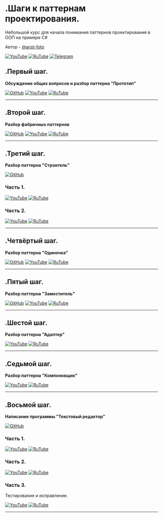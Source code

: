 # .Шаги к паттернам проектирования.

Небольшой курс для начала понимания паттернов проектирования в ООП на примере C#

Автор - [@anst-foto](https://github.com/anst-foto)

[![YouTube](https://img.shields.io/badge/YouTube-%23FF0000.svg?style=for-the-badge&logo=YouTube&logoColor=white)](https://youtube.com/playlist?list=PLBXnHSmq7po9L_TWWSfwIefSdwjXkCihC) [![RuTube](https://img.shields.io/badge/RuTube-000000?style=for-the-badge&logo=rutube&logoColor=white)](https://rutube.ru/plst/84608) [![Telegram](https://img.shields.io/badge/Telegram-2CA5E0?style=for-the-badge&logo=telegram&logoColor=white)](https://t.me/+FzMD0OvI49FhZWFi)

## .Первый шаг.
**Обсуждение общих вопросов и разбор паттерна "Прототип"**

[![GitHub](https://img.shields.io/badge/github-%23121011.svg?style=for-the-badge&logo=github&logoColor=white)](https://github.com/IT-STEP-to-design-patterns/Prototype) [![YouTube](https://img.shields.io/badge/YouTube-%23FF0000.svg?style=for-the-badge&logo=YouTube&logoColor=white)](https://youtu.be/rrd5wd8Fo9Q) [![RuTube](https://img.shields.io/badge/RuTube-000000?style=for-the-badge&logo=rutube&logoColor=white)](https://rutube.ru/video/d9c6a8fd9a135bf6ca43d7414ae88e2a/)

***

## .Второй шаг.
**Разбор фабричных паттернов**

[![GitHub](https://img.shields.io/badge/github-%23121011.svg?style=for-the-badge&logo=github&logoColor=white)](https://github.com/IT-STEP-to-design-patterns/Factory) [![YouTube](https://img.shields.io/badge/YouTube-%23FF0000.svg?style=for-the-badge&logo=YouTube&logoColor=white)](https://youtu.be/PUCO6pGqhn8) [![RuTube](https://img.shields.io/badge/RuTube-000000?style=for-the-badge&logo=rutube&logoColor=white)](https://rutube.ru/video/ffa30704083190e7104233789542544e/)

***

## .Третий шаг.
**Разбор паттерна "Строитель"**

[![GitHub](https://img.shields.io/badge/github-%23121011.svg?style=for-the-badge&logo=github&logoColor=white)](https://github.com/IT-STEP-to-design-patterns/Builder)

### Часть 1.
[![YouTube](https://img.shields.io/badge/YouTube-%23FF0000.svg?style=for-the-badge&logo=YouTube&logoColor=white)](https://youtu.be/Tf-tfhCh_68) [![RuTube](https://img.shields.io/badge/RuTube-000000?style=for-the-badge&logo=rutube&logoColor=white)](https://rutube.ru/video/82dbb73d198f4950bbc868b6955e0e88/)

### Часть 2.
[![YouTube](https://img.shields.io/badge/YouTube-%23FF0000.svg?style=for-the-badge&logo=YouTube&logoColor=white)](https://youtu.be/O6GVOsFrNmA) [![RuTube](https://img.shields.io/badge/RuTube-000000?style=for-the-badge&logo=rutube&logoColor=white)](https://rutube.ru/video/47db2e53ce3f44d1794c5c630397dbe8/)

***

## .Четвёртый шаг.
**Разбор паттерна "Одиночка"**

[![GitHub](https://img.shields.io/badge/github-%23121011.svg?style=for-the-badge&logo=github&logoColor=white)](https://github.com/IT-STEP-to-design-patterns/Singleton) [![YouTube](https://img.shields.io/badge/YouTube-%23FF0000.svg?style=for-the-badge&logo=YouTube&logoColor=white)](https://youtu.be/6XrjkxKakyw) [![RuTube](https://img.shields.io/badge/RuTube-000000?style=for-the-badge&logo=rutube&logoColor=white)](https://rutube.ru/video/fc9f4b17ca8e24bbe6291a7cecded5a5/)

***

## .Пятый шаг.
**Разбор паттерна "Заместитель"**

[![GitHub](https://img.shields.io/badge/github-%23121011.svg?style=for-the-badge&logo=github&logoColor=white)](https://github.com/IT-STEP-to-design-patterns/Proxy) [![![YouTube](https://img.shields.io/badge/YouTube-%23FF0000.svg?style=for-the-badge&logo=YouTube&logoColor=white)](https://img.shields.io/badge/YouTube-%23FF0000.svg?style=for-the-badge&logo=YouTube&logoColor=white)](https://youtu.be/PamFVjmfcOE) [![RuTube](https://img.shields.io/badge/RuTube-000000?style=for-the-badge&logo=rutube&logoColor=white)](https://rutube.ru/video/17f0c40cad59c9574909f51357500e94/)

***

## .Шестой шаг.
**Разбор паттерна "Адаптер"**

[![YouTube](https://img.shields.io/badge/YouTube-%23FF0000.svg?style=for-the-badge&logo=YouTube&logoColor=white)](https://youtu.be/ECA6J_fo0So) [![RuTube](https://img.shields.io/badge/RuTube-000000?style=for-the-badge&logo=rutube&logoColor=white)](https://rutube.ru/video/0b80ac8b670664c6c821eefd22707a2b/)

***

## .Седьмой шаг.
**Разбор паттерна "Компоновщик"**

[![YouTube](https://img.shields.io/badge/YouTube-%23FF0000.svg?style=for-the-badge&logo=YouTube&logoColor=white)](https://youtu.be/9ph_4S_iQ6w) [![RuTube](https://img.shields.io/badge/RuTube-000000?style=for-the-badge&logo=rutube&logoColor=white)](https://rutube.ru/video/b6f78be854b0a5b9cbc346889e12e491/)

***

## .Восьмой шаг.
**Написание программы "Текстовый редактор"**

[![GitHub](https://img.shields.io/badge/github-%23121011.svg?style=for-the-badge&logo=github&logoColor=white)](https://github.com/IT-STEP-to-design-patterns/EditorApp)

### Часть 1.
[![YouTube](https://img.shields.io/badge/YouTube-%23FF0000.svg?style=for-the-badge&logo=YouTube&logoColor=white)](https://youtu.be/8l1yBkVBYt0) [![RuTube](https://img.shields.io/badge/RuTube-000000?style=for-the-badge&logo=rutube&logoColor=white)](https://rutube.ru/video/2166b0b7e69289f551eb871b6cd56321/)

### Часть 2.
[![YouTube](https://img.shields.io/badge/YouTube-%23FF0000.svg?style=for-the-badge&logo=YouTube&logoColor=white)](https://youtu.be/1-gPleAbK58) [![RuTube](https://img.shields.io/badge/RuTube-000000?style=for-the-badge&logo=rutube&logoColor=white)](https://rutube.ru/video/450ab8b5f376f8c1f220b47d06481b90/)

### Часть 3.
Тестирование и исправление.

[![YouTube](https://img.shields.io/badge/YouTube-%23FF0000.svg?style=for-the-badge&logo=YouTube&logoColor=white)](https://youtu.be/CxorU-Kuvas) [![RuTube](https://img.shields.io/badge/RuTube-000000?style=for-the-badge&logo=rutube&logoColor=white)](https://rutube.ru/video/4366ce6d8b38bee06fa562286922fd56/)

***
